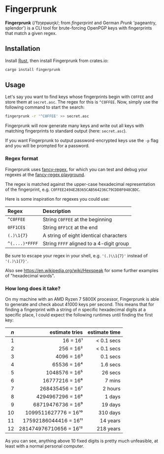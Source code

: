 # Fingerprunk

**Fingerprunk** (/ˈfɪŋɐpʁʊŋk/; from *fingerprint* and German *Prunk* 'pageantry, splendor') is
a CLI tool for brute-forcing OpenPGP keys with fingerprints that match a given regex.

## Installation

Install [Rust](https://rust-lang.org/tools/install/), then install Fingerprunk from crates.io:

```sh
cargo install fingerprunk
```

## Usage

Let's say you want to find keys whose fingerprints begin with `C0FFEE` and store them
at `secret.asc`. The regex for this is `^C0FFEE`. Now, simply use the following command to start
the search:

```sh
fingerprunk -r '^C0FFEE' >> secret.asc
```

Fingerprunk will now generate many keys and write out all keys with matching fingerprints to
standard output (here: `secret.asc`).

If you want Fingerprunk to output password-encrypted keys use the `-p` flag and you will be prompted
for a password.

### Regex format

Fingerprunk uses [fancy-regex](https://crates.io/crates/fancy-regex), for which you can test and
debug your regexes at the [fancy-regex playground](https://fancy-regex.github.io/fancy-regex/).

The regex is matched against the upper-case hexadecimal representation of the fingerprint, e.g.
`C0FFEE2494E2B365CAB564236C79CDD8F048CBDC`.

Here is some inspiration for regexes you could use:

| Regex          | Description                              |
| :------------  | :--------------------------------------- |
| `^C0FFEE`      | String `C0FFEE` at the beginning         |
| `0FF1CE$`      | String `0FF1CE` at the end               |
| `(.)\1{7}`     | A string of eight identical characters   |
| `^(....)*FFFF` | String `FFFF` aligned to a 4-digit group |

Be sure to escape your regex in your shell, e.g. `'(.)\\1{7}'` instead of `'(.)\1{7}'`.

Also see <https://en.wikipedia.org/wiki/Hexspeak> for some further examples of "hexadecimal words".

### How long does it take?

On my machine with an AMD Ryzen 7 5800X processor, Fingerprunk is able to generate and check about
41000 keys per second. This means that for finding a fingerprint with a string of *n* specific
hexadecimal digits at a specific place, I could expect the following runtimes until finding the
first key:

| *n* |         estimate tries | estimate time |
| --: | ---------------------: | ------------: |
|   1 |              16 =  16¹ |    < 0.1 secs |
|   2 |             256 =  16² |    < 0.1 secs |
|   3 |            4096 =  16³ |      0.1 secs |
|   4 |           65536 =  16⁴ |      1.6 secs |
|   5 |         1048576 =  16⁵ |       26 secs |
|   6 |        16777216 =  16⁶ |        7 mins |
|   7 |       268435456 =  16⁷ |       2 hours |
|   8 |      4294967296 =  16⁸ |        1 days |
|   9 |     68719476736 =  16⁹ |       19 days |
|  10 |   1099511627776 = 16¹⁰ |      310 days |
|  11 |  17592186044416 = 16¹¹ |      14 years |
|  12 | 281474976710656 = 16¹² |     218 years |

As you can see, anything above 10 fixed digits is pretty much unfeasible, at least with a normal
personal computer.